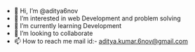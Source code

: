 - 👋 Hi, I’m @aditya6nov
- 👀 I’m interested in web Development and problem solving
- 🌱 I’m currently learning Development
- 💞️ I’m looking to collaborate 
- 📫 How to reach me mail id:- aditya.kumar.6nov@gmail.com

<!---
aditya6nov/aditya6nov is a ✨ special ✨ repository because its `README.md` (this file) appears on your GitHub profile.
You can click the Preview link to take a look at your changes.
--->
